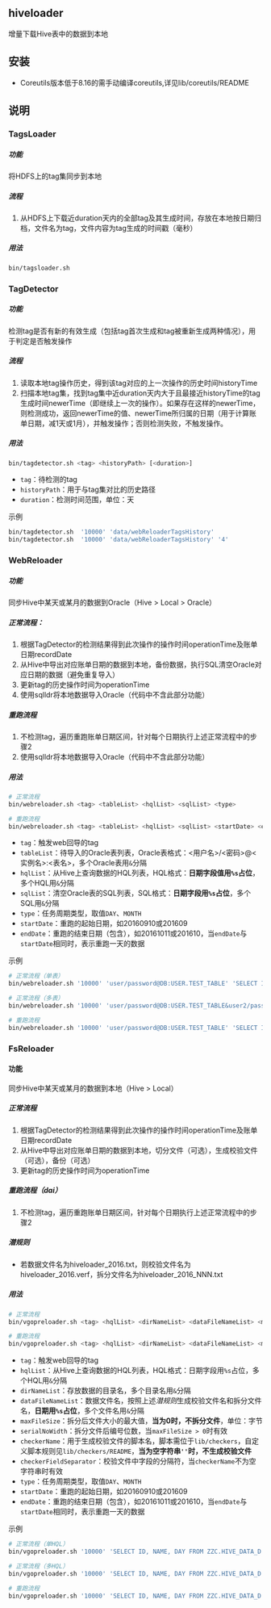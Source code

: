 ## hiveloader
增量下载Hive表中的数据到本地

## 安装
+ Coreutils版本低于8.16的需手动编译coreutils,详见lib/coreutils/README

## 说明
### TagsLoader
##### 功能 
将HDFS上的tag集同步到本地
##### 流程
1. 从HDFS上下载近duration天内的全部tag及其生成时间，存放在本地按日期归档，文件名为tag，文件内容为tag生成的时间戳（毫秒）
##### 用法
```bash
bin/tagsloader.sh
```

### TagDetector
##### 功能
检测tag是否有新的有效生成（包括tag首次生成和tag被重新生成两种情况），用于判定是否触发操作
##### 流程
1. 读取本地tag操作历史，得到该tag对应的上一次操作的历史时间historyTime
2. 扫描本地tag集，找到tag集中近duration天内大于且最接近historyTime的tag生成时间newerTime（即继续上一次的操作）。如果存在这样的newerTime，则检测成功，返回newerTime的值、newerTime所归属的日期（用于计算账单日期，减1天或1月），并触发操作；否则检测失败，不触发操作。
##### 用法
```bash
bin/tagdetector.sh <tag> <historyPath> [<duration>]
```
+ `tag`：待检测的tag
+ `historyPath`：用于与tag集对比的历史路径
+ `duration`：检测时间范围，单位：天

示例  
```bash
bin/tagdetector.sh  '10000' 'data/webReloaderTagsHistory'
bin/tagdetector.sh  '10000' 'data/webReloaderTagsHistory' '4'
```


### WebReloader
##### 功能
同步Hive中某天或某月的数据到Oracle（Hive > Local > Oracle）
##### 正常流程：
1. 根据TagDetector的检测结果得到此次操作的操作时间operationTime及账单日期recordDate
2. 从Hive中导出对应账单日期的数据到本地，备份数据，执行SQL清空Oracle对应日期的数据（避免重复导入）
3. 更新tag的历史操作时间为operationTime
4. 使用sqlldr将本地数据导入Oracle（代码中不含此部分功能）

##### 重跑流程
1. 不检测tag，遍历重跑账单日期区间，针对每个日期执行上述正常流程中的步骤2
2. 使用sqlldr将本地数据导入Oracle（代码中不含此部分功能）

##### 用法
```bash
# 正常流程
bin/webreloader.sh <tag> <tableList> <hqlList> <sqlList> <type>

# 重跑流程
bin/webreloader.sh <tag> <tableList> <hqlList> <sqlList> <startDate> <endDate>
```
+ `tag`：触发web回导的tag
+ `tableList`：待导入的Oracle表列表，Oracle表格式：<用户名>/<密码>@<实例名>:<表名>，多个Oracle表用`&`分隔
+ `hqlList`：从Hive上查询数据的HQL列表，HQL格式：**日期字段值用`%s`占位**，多个HQL用`&`分隔
+ `sqlList`：清空Oracle表的SQL列表，SQL格式：**日期字段用`%s`占位**，多个SQL用`&`分隔
+ `type`：任务周期类型，取值`DAY`、`MONTH`
+ `startDate`：重跑的起始日期，如20160910或201609
+ `endDate`：重跑的结束日期（包含），如20161011或201610，当`endDate`与`startDate`相同时，表示重跑一天的数据

示例  
```bash
# 正常流程（单表）
bin/webreloader.sh '10000' 'user/password@DB:USER.TEST_TABLE' 'SELECT IP, OS_VERSION, IMEI, DAY_ID FROM AMAPP_SDK_PEXG_LOGIN WHERE DAY_ID = %s' 'DELETE FROM USER.TEST_TABLE WHERE DAY_ID = %s' 'DAY'

# 正常流程（多表）
bin/webreloader.sh '10000' 'user/password@DB:USER.TEST_TABLE&user2/password2@DB2:USER2.TEST_TABLE2' 'SELECT IP, OS_VERSION, IMEI, DAY_ID FROM AMAPP_SDK_PEXG_LOGIN WHERE DAY_ID = %s&SELECT IP, DAY_ID FROM AMAPP_SDK_PEXG_LOGIN2 WHERE DAY_ID = %s' 'DELETE FROM USER.TEST_TABLE WHERE DAY_ID = %s&DELETE FROM USER2.TEST_TABLE2 WHERE DAY_ID = %s' 'DAY'

# 重跑流程
bin/webreloader.sh '10000' 'user/password@DB:USER.TEST_TABLE' 'SELECT IP, OS_VERSION, IMEI, DAY_ID FROM AMAPP_SDK_PEXG_LOGIN WHERE DAY_ID = %s' 'DELETE FROM USER.TEST_TABLE WHERE DAY_ID = %s' '20160918' '20160919'
```

### FsReloader
#### 功能
同步Hive中某天或某月的数据到本地（Hive > Local）
##### 正常流程
1. 根据TagDetector的检测结果得到此次操作的操作时间operationTime及账单日期recordDate
2. 从Hive中导出对应账单日期的数据到本地，切分文件（可选），生成校验文件（可选），备份（可选）
3. 更新tag的历史操作时间为operationTime

##### 重跑流程（dai）
1. 不检测tag，遍历重跑账单日期区间，针对每个日期执行上述正常流程中的步骤2

##### 潜规则
+ 若数据文件名为hiveloader_2016.txt，则校验文件名为hiveloader_2016.verf，拆分文件名为hiveloader_2016_NNN.txt

##### 用法
```bash
# 正常流程
bin/vgopreloader.sh <tag> <hqlList> <dirNameList> <dataFileNameList> <maxFileSize> <serialNoWidth> <checkerName> <checkerFieldSeparator> <type>

# 重跑流程
bin/vgopreloader.sh <tag> <hqlList> <dirNameList> <dataFileNameList> <maxFileSize> <serialNoWidth> <checkerName> <checkerFieldSeparator> <startDate> <endDate>
```
+ `tag`：触发web回导的tag
+ `hqlList`：从Hive上查询数据的HQL列表，HQL格式：日期字段用`%s`占位，多个HQL用`&`分隔
+ `dirNameList`：存放数据的目录名，多个目录名用`&`分隔
+ `dataFileNameList`：数据文件名，按照上述*潜规则*生成校验文件名和拆分文件名，**日期用`%s`占位**，多个文件名用`&`分隔
+ `maxFileSize`：拆分后文件大小的最大值，**当为0时，不拆分文件**，单位：字节
+ `serialNoWidth`：拆分文件后编号位数，当`maxFileSize > 0`时有效
+ `checkerName`：用于生成校验文件的脚本名，脚本需位于`lib/checkers`，自定义脚本规则见`lib/checkers/README`，**当为空字符串`''`时，不生成校验文件**
+ `checkerFieldSeparator`：校验文件中字段的分隔符，当`checkerName`不为空字符串时有效
+ `type`：任务周期类型，取值`DAY`、`MONTH`
+ `startDate`：重跑的起始日期，如20160910或201609
+ `endDate`：重跑的结束日期（包含），如20161011或201610，当`endDate`与`startDate`相同时，表示重跑一天的数据

示例  
```bash
# 正常流程（单HQL）
bin/vgopreloader.sh '10000' 'SELECT ID, NAME, DAY FROM ZZC.HIVE_DATA_D WHERE DAY = %s' 'TEST_HIVE_D' 'FILENAME_D_%s_00.dat' '6553600' '5' 'vgopChecker.sh' '$' 'DAY'

# 正常流程（多HQL）
bin/vgopreloader.sh '10000' 'SELECT ID, NAME, DAY FROM ZZC.HIVE_DATA_D WHERE DAY = %s&SELECT ID, DAY FROM ZZC.HIVE_DATA_D2 WHERE DAY = %s' 'TEST_HIVE_D&TEST_HIVE_D2' 'FILENAME_D_%s_00.dat&FILENAME_D2_%s_00.dat' '6553600' '5' 'vgopChecker.sh' '$' 'DAY'

# 重跑流程
bin/vgopreloader.sh '10000' 'SELECT ID, NAME, DAY FROM ZZC.HIVE_DATA_D WHERE DAY = %s' 'TEST_HIVE_D' 'FILENAME_D_%s_00.dat' '6553600' '5' 'vgopChecker.sh' '$' '20160918' '20160919'
```